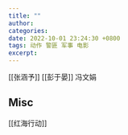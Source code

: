 ```yaml
---
title: ""
author: 
categories: 
date: 2022-10-01 23:24:30 +0800
tags: 动作 警匪 军事 电影
excerpt: 
---
```






[[张涵予]]
[[彭于晏]]
冯文娟



## Misc

[[红海行动]]


